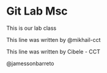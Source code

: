 # Git Lab Msc
 
This is our lab class

This line was written by @mikhail-cct

This line was written by Cibele - CCT


@jamessonbarreto
